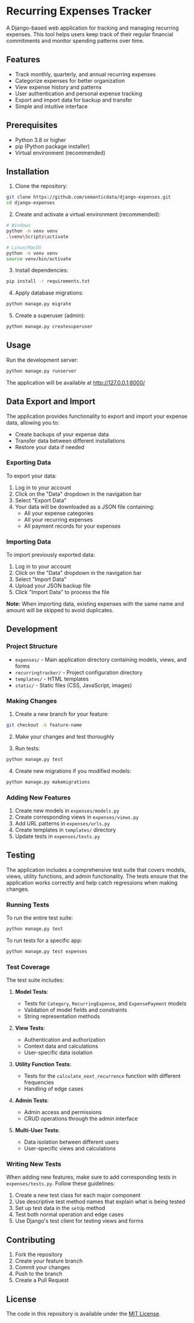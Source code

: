 # Recurring Expenses Tracker

A Django-based web application for tracking and managing recurring expenses. This tool helps users keep track of their regular financial commitments and monitor spending patterns over time.

## Features

- Track monthly, quarterly, and annual recurring expenses
- Categorize expenses for better organization
- View expense history and patterns
- User authentication and personal expense tracking
- Export and import data for backup and transfer
- Simple and intuitive interface

## Prerequisites

- Python 3.8 or higher
- pip (Python package installer)
- Virtual environment (recommended)

## Installation

1. Clone the repository:

```bash
git clone https://github.com/semanticdata/django-expenses.git
cd django-expenses
```

2. Create and activate a virtual environment (recommended):

```bash
# Windows
python -m venv venv
.\venv\Scripts\activate

# Linux/MacOS
python -m venv venv
source venv/bin/activate
```

3. Install dependencies:

```bash
pip install -r requirements.txt
```

4. Apply database migrations:

```bash
python manage.py migrate
```

5. Create a superuser (admin):

```bash
python manage.py createsuperuser
```

## Usage

Run the development server:

```bash
python manage.py runserver
```

The application will be available at <http://127.0.0.1:8000/>

## Data Export and Import

The application provides functionality to export and import your expense data, allowing you to:

- Create backups of your expense data
- Transfer data between different installations
- Restore your data if needed

### Exporting Data

To export your data:

1. Log in to your account
2. Click on the "Data" dropdown in the navigation bar
3. Select "Export Data"
4. Your data will be downloaded as a JSON file containing:
   - All your expense categories
   - All your recurring expenses
   - All payment records for your expenses

### Importing Data

To import previously exported data:

1. Log in to your account
2. Click on the "Data" dropdown in the navigation bar
3. Select "Import Data"
4. Upload your JSON backup file
5. Click "Import Data" to process the file

**Note:** When importing data, existing expenses with the same name and amount will be skipped to avoid duplicates.

## Development

### Project Structure

- `expenses/` - Main application directory containing models, views, and forms
- `recurringtracker/` - Project configuration directory
- `templates/` - HTML templates
- `static/` - Static files (CSS, JavaScript, images)

### Making Changes

1. Create a new branch for your feature:

```bash
git checkout -b feature-name
```

2. Make your changes and test thoroughly

3. Run tests:

```bash
python manage.py test
```

4. Create new migrations if you modified models:

```bash
python manage.py makemigrations
```

### Adding New Features

1. Create new models in `expenses/models.py`
2. Create corresponding views in `expenses/views.py`
3. Add URL patterns in `expenses/urls.py`
4. Create templates in `templates/` directory
5. Update tests in `expenses/tests.py`

## Testing

The application includes a comprehensive test suite that covers models, views, utility functions, and admin functionality. The tests ensure that the application works correctly and help catch regressions when making changes.

### Running Tests

To run the entire test suite:

```bash
python manage.py test
```

To run tests for a specific app:

```bash
python manage.py test expenses
```

### Test Coverage

The test suite includes:

1. **Model Tests**:
   - Tests for `Category`, `RecurringExpense`, and `ExpensePayment` models
   - Validation of model fields and constraints
   - String representation methods

2. **View Tests**:
   - Authentication and authorization
   - Context data and calculations
   - User-specific data isolation

3. **Utility Function Tests**:
   - Tests for the `calculate_next_recurrence` function with different frequencies
   - Handling of edge cases

4. **Admin Tests**:
   - Admin access and permissions
   - CRUD operations through the admin interface

5. **Multi-User Tests**:
   - Data isolation between different users
   - User-specific views and calculations

### Writing New Tests

When adding new features, make sure to add corresponding tests in `expenses/tests.py`. Follow these guidelines:

1. Create a new test class for each major component
2. Use descriptive test method names that explain what is being tested
3. Set up test data in the `setUp` method
4. Test both normal operation and edge cases
5. Use Django's test client for testing views and forms

## Contributing

1. Fork the repository
2. Create your feature branch
3. Commit your changes
4. Push to the branch
5. Create a Pull Request

## License

The code in this repository is available under the [MIT License](LICENSE).
